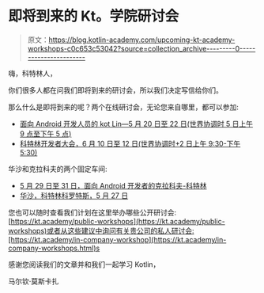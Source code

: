 # 即将到来的 Kt。学院研讨会

> 原文：<https://blog.kotlin-academy.com/upcoming-kt-academy-workshops-c0c653c53042?source=collection_archive---------0----------------------->

嗨，科特林人，

你们很多人都在问我们即将到来的研讨会，所以我们决定写信给你们。

那么什么是即将到来的呢？两个在线研讨会，无论您来自哪里，都可以参加:

*   [面向 Android 开发人员的 kot Lin—5 月 20 日至 22 日(世界协调时 5 日上午 9 点至下午 5 点)](https://kt.academy/Android_Online_May.html)
*   [科特林开发者大会，6 月 10 日至 12 日(世界协调时+2 日上午 9:30-下午 5:30)](https://kt.academy/Kotlin_Online_June)

华沙和克拉科夫的两个固定车间:

*   [5 月 29 日至 31 日，面向 Android 开发者的克拉科夫-科特林](https://kt.academy/Android_Krk_May.html)
*   [华沙，科特林科罗特斯，5 月 27 日](https://kt.academy/Coroutines_wwa_may)

您也可以随时查看我们计划在这里举办哪些公开研讨会:[https://kt.academy/public-workshops](https://kt.academy/public-workshops)或者从这些建议中询问有关贵公司的私人研讨会:[https://kt.academy/in-company-workshop](https://kt.academy/in-company-workshops.html)s

感谢您阅读我们的文章并和我们一起学习 Kotlin，

马尔钦·莫斯卡扎